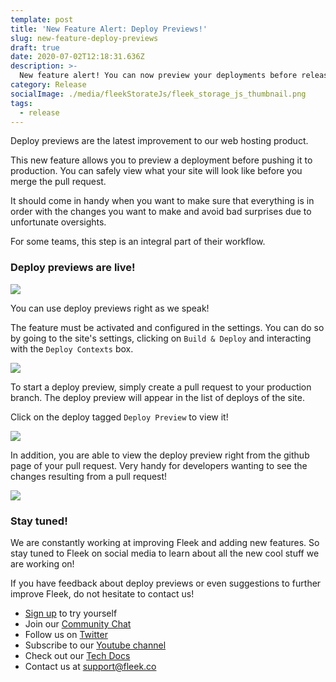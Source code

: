 ```yaml
---
template: post
title: 'New Feature Alert: Deploy Previews!'
slug: new-feature-deploy-previews
draft: true
date: 2020-07-02T12:18:31.636Z
description: >-
  New feature alert! You can now preview your deployments before release thanks to deploy previews!
category: Release
socialImage: ./media/fleekStorateJs/fleek_storage_js_thumbnail.png
tags:
  - release
---
```


Deploy previews are the latest improvement to our web hosting product.

This new feature allows you to preview a deployment before pushing it to production. You can safely view what your site will look like before you merge the pull request.

It should come in handy when you want to make sure that everything is in order with the changes you want to make and avoid bad surprises due to unfortunate oversights.

For some teams, this step is an integral part of their workflow.

### Deploy previews are live!

![](https://fleekblog-team-bucket.storage.fleek.co/new-feature-pr-deploys/newFeaturePrPreviews/fleek-learned.png)

You can use deploy previews right as we speak! 

The feature must be activated and configured in the settings. You can do so by going to the site's settings, clicking on `Build & Deploy` and interacting with the `Deploy Contexts` box.

![](https://fleekblog-team-bucket.storage.fleek.co/new-feature-pr-deploys/newFeaturePrPreviews/deploy-contexts.png)

To start a deploy preview, simply create a pull request to your production branch. The deploy preview will appear in the list of deploys of the site.

Click on the deploy tagged `Deploy Preview` to view it!

![](https://fleekblog-team-bucket.storage.fleek.co/new-feature-pr-deploys/newFeaturePrPreviews/list-of-deploys.png)

In addition, you are able to view the deploy preview right from the github page of your pull request. Very handy for developers wanting to see the changes resulting from a pull request!

![](https://fleekblog-team-bucket.storage.fleek.co/new-feature-pr-deploys/newFeaturePrPreviews/pr-preview.png)

### Stay tuned!
We are constantly working at improving Fleek and adding new features. So stay tuned to Fleek on social media to learn about all the new cool stuff we are working on!

If you have feedback about deploy previews or even suggestions to further improve Fleek, do not hesitate to contact us!

* [Sign up](https://app.fleek.co) to try yourself
* Join our [Community Chat](https://join.slack.com/t/fleek-public/shared_invite/zt-bxna7y1d-PbVdut4rgHt5jM6Zjg9g9A)
* Follow us on [Twitter](https://twitter.com/FleekHQ)
* Subscribe to our [Youtube channel](https://www.youtube.com/channel/UCBzlwYM0JjZpjDZ52-SLUmw)
* Check out our [Tech Docs](https://docs.fleek.co/)
* Contact us at support@fleek.co 
